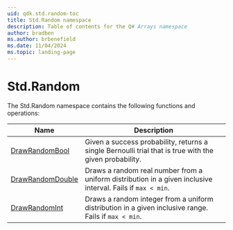 ```yaml
---
uid: qdk.std.random-toc
title: Std.Random namespace
description: Table of contents for the Q# Arrays namespace
author: bradben
ms.author: brbenefield
ms.date: 11/04/2024
ms.topic: landing-page
---
```


# Std.Random

The Std.Random namespace contains the following functions and operations:

| Name | Description |
|------|-------------|
| [DrawRandomBool](xref:Qdk.Std.Random.DrawRandomBool) | Given a success probability, returns a single Bernoulli trial that is true with the given probability.  |
| [DrawRandomDouble](xref:Qdk.Std.Random.DrawRandomDouble) | Draws a random real number from a uniform distribution in a given inclusive interval. Fails if `max < min`.  |
| [DrawRandomInt](xref:Qdk.Std.Random.DrawRandomInt) | Draws a random integer from a uniform distribution in a given inclusive range. Fails if `max < min`.  |
